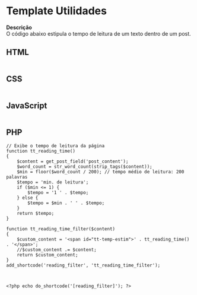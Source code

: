 # Template Utilidades

 **Descrição**  
O código abaixo estipula o tempo de leitura de um texto dentro de um post. 

## HTML
```

```
## CSS
```

```
## JavaScript
```

```
## PHP
```
// Exibe o tempo de leitura da página
function tt_reading_time()
{
	$content = get_post_field('post_content');
	$word_count = str_word_count(strip_tags($content));
	$min = floor($word_count / 200); // tempo médio de leitura: 200 palavras
	$tempo = 'min. de leitura';
	if ($min <= 1) {
		$tempo = '1 ' . $tempo;
	} else {
		$tempo = $min . ' ' . $tempo;
	}
	return $tempo;
}

function tt_reading_time_filter($content)
{
	$custom_content = '<span id="tt-temp-estim">' . tt_reading_time() . '</span>';
	//$custom_content .= $content;
	return $custom_content;
}
add_shortcode('reading_filter', 'tt_reading_time_filter');



<?php echo do_shortcode('[reading_filter]'); ?>
```
